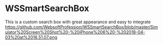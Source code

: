 # WSSmartSearchBox
This is a custom search box with great appearance and easy to integrate
https://github.com/WebsoftProfession/WSSmartSearchBox/blob/master/Simulator%20Screen%20Shot%20-%20iPhone%206%20-%202018-04-03%20at%2016.51.07.png
